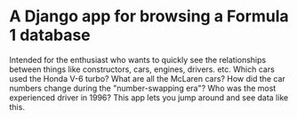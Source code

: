 # A Django app for browsing a Formula 1 database

Intended for the enthusiast who wants to quickly see the relationships between things like constructors, cars, engines, drivers. etc.
Which cars used the Honda V-6 turbo? What are all the McLaren cars? How did the car numbers change during the "number-swapping era"? Who was the most experienced driver in 1996?
This app lets you jump around and see data like this.

